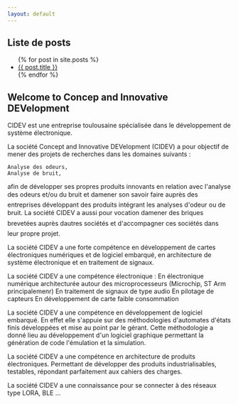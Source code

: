```yaml
---
layout: default
---
```



## Liste de posts


<ul>
  {% for post in site.posts %}
    <li>
      <a href="{{ post.url }}">{{ post.title }}</a>
    </li>
  {% endfor %}
</ul>


## Welcome to Concep and Innovative DEVelopment 

CIDEV est une entreprise toulousaine spécialisée dans le développement de système électronique. 

La société Concept and Innovative DEVelopment (CIDEV) a pour objectif de mener des projets de recherches dans les domaines suivants :

	Analyse des odeurs, 
	Analyse de bruit,

afin de développer ses propres produits innovants en relation avec l'analyse des odeurs et/ou du bruit et damener son savoir faire auprès des entreprises développant des produits intégrant les analyses d'odeur ou de bruit. La société CIDEV a aussi pour vocation damener des briques brevetées auprès dautres sociétés et d'accompagner ces sociétés dans leur propre projet.

La société CIDEV a une forte compétence en développement de cartes électroniques numériques et de logiciel embarqué, en architecture de système électronique et en traitement de signaux.

La société CIDEV a une compétence électronique :
	En électronique numérique architecturée autour des microprocesseurs (Microchip, ST Arm principalemenr)
	En traitement de signaux de type audio 
	En pilotage de capteurs
	En développement de carte faible consommation

La société CIDEV a une compétence en développement de logiciel embarqué. En effet elle s'appuie sur des méthodologies d'automates d'états finis développées et mise au point par le gérant. Cette méthodologie a donné lieu au développement d'un logiciel graphique permettant la génération de code l'émulation et la simulation.

La société CIDEV a une compétence en architecture de produits électroniques. Permettant de développer des produits industrialisables, testables, répondant parfaitement aux cahiers des charges. 

La société CIDEV a une connaissance pour se connecter à des réseaux type LORA, BLE ... 



